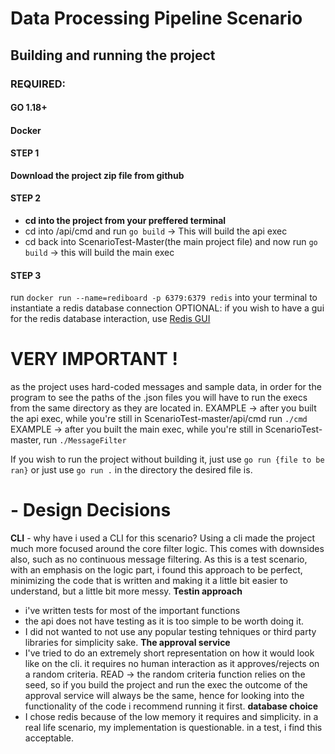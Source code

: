 
# Data Processing Pipeline Scenario
## Building and running the project
### REQUIRED:
#### GO 1.18+
#### Docker 


#### STEP 1 
**Download the project zip file from github**

#### STEP 2
- **cd into the project from your preffered terminal**
- cd into /api/cmd and run ```go build``` -> This will build the api exec
- cd back into ScenarioTest-Master(the main project file) and now run ```go build``` -> this will build the main exec

#### STEP 3
run ```docker run --name=rediboard -p 6379:6379 redis``` into your terminal to instantiate a redis database connection
OPTIONAL: if you wish to have a gui for the redis database interaction, use [Redis GUI](https://redis.com/redis-enterprise/redis-insight/#insight-form)

# VERY IMPORTANT !
as the project uses hard-coded messages and sample data, in order for the program to see the paths of the .json files you will have to run the execs from the same directory as they are located in.
EXAMPLE -> after you built the api exec, while you're still in ScenarioTest-master/api/cmd
run ```./cmd```
EXAMPLE -> after you built the main exec, while you're still in ScenarioTest-master, run ```./MessageFilter```

If you wish to run the project without building it, just use ```go run {file to be ran}``` or just use ```go run .``` in the directory the desired file is.



# - Design Decisions
 **CLI** - why have i used a CLI for this scenario?
Using a cli made the project much more focused around the core filter logic. This comes with downsides also, such as no continuous message filtering. As this is a test scenario, with an emphasis on the logic part, i found this approach to be perfect, minimizing the code that is written and making it a little bit easier to understand, but a little bit more messy.
**Testin approach** 
- i've written tests for most of the important functions
- the api does not have testing as it is too simple to be worth doing it.
- I did not wanted to not use any popular testing tehniques or third party libraries for simplicity sake.
**The approval service**
- I've tried to do an extremely short representation on how it would look like on the cli. it requires no human interaction as it approves/rejects on a random criteria. READ -> the random criteria function relies on the seed, so if you build the project and run the exec the outcome of the approval service will always be the same, hence for looking into the functionality of the code i recommend running it first.
**database choice**
- I chose redis because of the low memory it requires and simplicity. in a real life scenario, my implementation is questionable. in a test, i find this acceptable.
 

